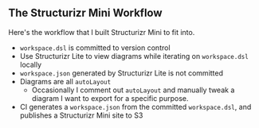 ## The Structurizr Mini Workflow

Here's the workflow that I built Structurizr Mini to fit into.


- `workspace.dsl` is committed to version control
- Use Structurizr Lite to view diagrams while iterating on `workspace.dsl` locally
- `workspace.json` generated by Structurizr Lite is not committed
- Diagrams are all `autoLayout`
  - Occasionally I comment out `autoLayout` and manually tweak a diagram I want to export for a specific purpose.
- CI generates a `workspace.json` from the committed `workspace.dsl`, and publishes a Structurizr Mini site to S3

